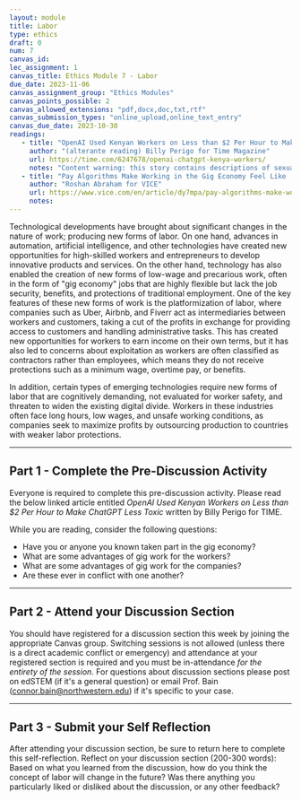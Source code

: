 ```yaml
---
layout: module
title: Labor
type: ethics
draft: 0
num: 7
canvas_id: 
lec_assignment: 1
canvas_title: Ethics Module 7 - Labor
due_date: 2023-11-06
canvas_assignment_group: "Ethics Modules"
canvas_points_possible: 2
canvas_allowed_extensions: "pdf,docx,doc,txt,rtf"
canvas_submission_types: "online_upload,online_text_entry"
canvas_due_date: 2023-10-30
readings:
   - title: "OpenAI Used Kenyan Workers on Less than $2 Per Hour to Make ChatGPT Less Toxic"
     author: "(alterante reading) Billy Perigo for Time Magazine"
     url: https://time.com/6247678/openai-chatgpt-kenya-workers/
     notes: "Content warning: this story contains descriptions of sexual abuse."
   - title: "Pay Algorithms Make Working in the Gig Economy Feel Like 'Gambling,' Study Says"
     author: "Roshan Abraham for VICE"
     url: https://www.vice.com/en/article/dy7mpa/pay-algorithms-make-working-in-the-gig-economy-feel-like-gambling-study-says
     notes:
---
```


Technological developments have brought about significant changes in the nature of work; producing new forms of labor. On one hand, advances in automation, artificial intelligence, and other technologies have created new opportunities for high-skilled workers and entrepreneurs to develop innovative products and services. On the other hand, technology has also enabled the creation of new forms of low-wage and precarious work, often in the form of "gig economy" jobs that are highly flexible but lack the job security, benefits, and protections of traditional employment. One of the key features of these new forms of work is the platformization of labor, where companies such as Uber, Airbnb, and Fiverr act as intermediaries between workers and customers, taking a cut of the profits in exchange for providing access to customers and handling administrative tasks. This has created new opportunities for workers to earn income on their own terms, but it has also led to concerns about exploitation as workers are often classified as contractors rather than employees, which means they do not receive protections such as a minimum wage, overtime pay, or benefits.

In addition, certain types of emerging technologies require new forms of labor that are cognitively demanding, not evaluated for worker safety, and threaten to widen the existing digital divide. Workers in these industries often face long hours, low wages, and unsafe working conditions, as companies seek to maximize profits by outsourcing production to countries with weaker labor protections.

* * *

## Part 1 - Complete the Pre-Discussion Activity

Everyone is required to complete this pre-discussion activity. Please read the below linked article entitled _OpenAI Used Kenyan Workers on Less than $2 Per Hour to Make ChatGPT Less Toxic_ written by Billy Perigo for TIME.

 While you are reading, consider the following questions:

- Have you or anyone you known taken part in the gig economy?
- What are some advantages of gig work for the workers?
- What are some advantages of gig work for the companies?
- Are these ever in conflict with one another?

* * *

## Part 2 - Attend your Discussion Section

You should have registered for a discussion section this week by joining the appropriate Canvas group. Switching sessions is not allowed (unless there is a direct academic conflict or emergency) and attendance at your registered section is required and you must be in-attendance _for the entirety of the session_. For questions about discussion sections please post on edSTEM (if it's a general question) or email Prof. Bain (<connor.bain@northwestern.edu>) if it's specific to your case.

* * *

## Part 3 - Submit your Self Reflection

After attending your discussion section, be sure to return here to complete this self-reflection. Reflect on your discussion section (200-300 words): Based on what you learned from the discussion, how do you think the concept of labor will change in the future? Was there anything you particularly liked or disliked about the discussion, or any other feedback?
